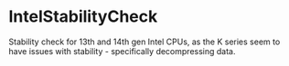 # IntelStabilityCheck
Stability check for 13th and 14th gen Intel CPUs, as the K series seem to have issues with stability - specifically decompressing data.

